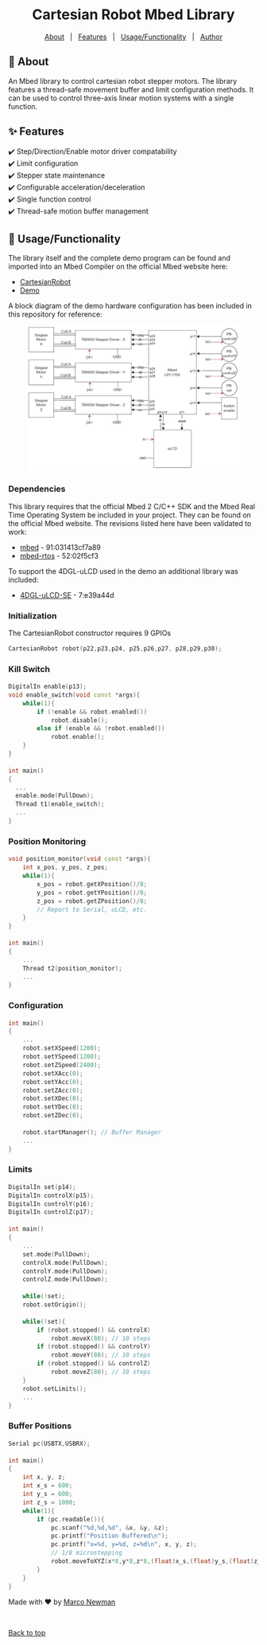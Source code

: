 <h1 align="center">Cartesian Robot Mbed Library</h1>

<p align="center">
  <a href="#dart-about">About</a> &#xa0; | &#xa0; 
  <a href="#sparkles-features">Features</a> &#xa0; | &#xa0;
  <a href="#rocket-usagefunctionality">Usage/Functionality</a> &#xa0; | &#xa0;
  <a href="https://github.com/MarcoNewman" target="_blank">Author</a>
</p>

## :dart: About ##

An Mbed library to control cartesian robot stepper motors. The library features a thread-safe movement buffer and limit configuration methods. It can be used to control three-axis linear motion systems with a single function. 

## :sparkles: Features ##

:heavy_check_mark: Step/Direction/Enable motor driver compatability\
:heavy_check_mark: Limit configuration\
:heavy_check_mark: Stepper state maintenance\
:heavy_check_mark: Configurable acceleration/deceleration\
:heavy_check_mark: Single function control\
:heavy_check_mark: Thread-safe motion buffer management

## :rocket: Usage/Functionality ##
The library itself and the complete demo program can be found and imported into an Mbed Compiler on the official Mbed website here:
- [CartesianRobot](https://os.mbed.com/users/marcoanewman/code/CartesianRobot/)
- [Demo](https://os.mbed.com/users/marcoanewman/code/CartesianRobot_Demo/)

A block diagram of the demo hardware configuration has been included in this repository for reference:

<p align="center">
  <img src="Demo_BlockDiagram.jpg" alt="Demo Block Diagram" width=85%/>
</p>

### Dependencies
This library requires that the official Mbed 2 C/C++ SDK and the Mbed Real Time Operating System be included in your project. They can be found on the official Mbed website. The revisions listed here have been validated to work:
- [mbed](https://os.mbed.com/users/mbed_official/code/mbed-rtos/) - 91:031413cf7a89
- [mbed-rtos](https://os.mbed.com/users/mbed_official/code/mbed-rtos/) - 52:02f5cf3

To support the 4DGL-uLCD used in the demo an additional library was included:
- [4DGL-uLCD-SE](https://os.mbed.com/users/4180_1/code/4DGL-uLCD-SE/) - 7:e39a44d

### Initialization
The CartesianRobot constructor requires 9 GPIOs
```c++
CartesianRobot robot(p22,p23,p24, p25,p26,p27, p28,p29,p30);
```
### Kill Switch
```c++
DigitalIn enable(p13);
void enable_switch(void const *args){
    while(1){
        if (!enable && robot.enabled())
            robot.disable();
        else if (enable && !robot.enabled())
            robot.enable();
    }
}

int main()
{
  ...
  enable.mode(PullDown);
  Thread t1(enable_switch);
  ...
}
```
### Position Monitoring
```c++
void position_monitor(void const *args){
    int x_pos, y_pos, z_pos;
    while(1){
        x_pos = robot.getXPosition()/8;
        y_pos = robot.getYPosition()/8;
        z_pos = robot.getZPosition()/8;
        // Report to Serial, uLCD, etc.
    }
}

int main()
{
    ...
    Thread t2(position_monitor);
    ...
}
```
### Configuration
```c++
int main()
{
    ...
    robot.setXSpeed(1200);
    robot.setYSpeed(1200);
    robot.setZSpeed(2400);
    robot.setXAcc(0);
    robot.setYAcc(0);
    robot.setZAcc(0);
    robot.setXDec(0);
    robot.setYDec(0);
    robot.setZDec(0);
    
    robot.startManager(); // Buffer Manager
    ...
}
```
### Limits
```c++
DigitalIn set(p14);
DigitalIn controlX(p15);
DigitalIn controlY(p16);
DigitalIn controlZ(p17);

int main()
{
    ...
    set.mode(PullDown);
    controlX.mode(PullDown);
    controlY.mode(PullDown);
    controlZ.mode(PullDown);

    while(!set);
    robot.setOrigin();

    while(!set){
        if (robot.stopped() && controlX)
            robot.moveX(80); // 10 steps
        if (robot.stopped() && controlY)
            robot.moveY(80); // 10 steps
        if (robot.stopped() && controlZ)
            robot.moveZ(80); // 10 steps   
    }
    robot.setLimits();
    ...
}
```
### Buffer Positions
```c++
Serial pc(USBTX,USBRX);

int main()
{
    int x, y, z;
    int x_s = 600;
    int y_s = 600;
    int z_s = 1000;
    while(1){
        if (pc.readable()){
            pc.scanf("%d,%d,%d", &x, &y, &z);
            pc.printf("Position Buffered\n");
            pc.printf("x=%d, y=%d, z=%d\n", x, y, z);
            // 1/8 microstepping
            robot.moveToXYZ(x*8,y*8,z*8,(float)x_s,(float)y_s,(float)z_s);
        }
    }
}
```

Made with :heart: by <a href="https://github.com/MarcoNewman" target="_blank">Marco Newman</a>

&#xa0;

<a href="#top">Back to top</a>